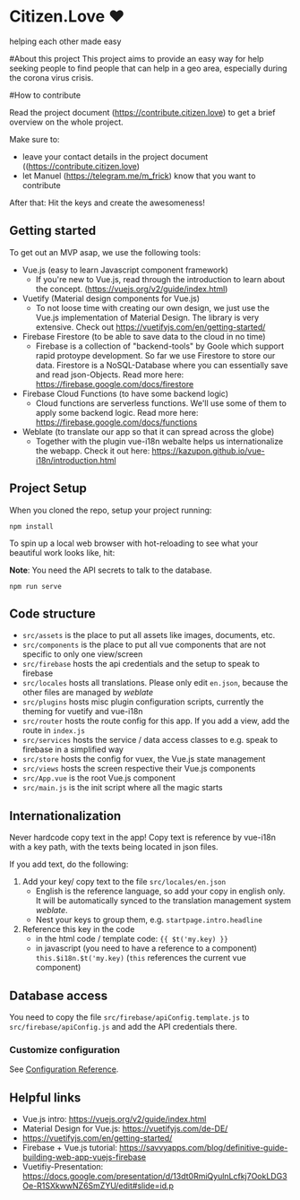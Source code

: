 # Citizen.Love ❤
helping each other made easy

#About this project
This project aims to provide an easy way for help seeking people to find people that can help in a geo area, especially 
during the corona virus crisis. 

#How to contribute

Read the project document (https://contribute.citizen.love) to get a brief overview on the whole project.

Make sure to:
* leave your contact details in the project document ((https://contribute.citizen.love)
* let Manuel (https://telegram.me/m_frick) know that you want to contribute

After that: Hit the keys and create the awesomeness!

## Getting started
To get out an MVP asap, we use the following tools:
* Vue.js (easy to learn Javascript component framework)
  * If you're new to Vue.js, read through the introduction to learn about the concept.  (https://vuejs.org/v2/guide/index.html)
* Vuetify (Material design components for Vue.js)
  * To not loose time with creating our own design, we just use the Vue.js implementation of Material Design. The library
  is very extensive. Check out https://vuetifyjs.com/en/getting-started/
* Firebase Firestore (to be able to save data to the cloud in no time)
  * Firebase is a collection of "backend-tools" by Goole which support rapid protoype development. So far we use Firestore to store our data.
  Firestore is a NoSQL-Database where you can essentially save and read json-Objects. Read more here: https://firebase.google.com/docs/firestore
* Firebase Cloud Functions (to have some backend logic)
  * Cloud functions are serverless functions. We'll use some of them to apply some backend logic. Read more here: https://firebase.google.com/docs/functions
* Weblate (to translate our app so that it can spread across the globe)
  * Together with the plugin vue-i18n webalte helps us internationalize the webapp. Check it out here: https://kazupon.github.io/vue-i18n/introduction.html
  
## Project Setup
When you cloned the repo, setup your project running:
```
npm install
```
To spin up a local web browser with hot-reloading to see what your beautiful work looks like, hit:

**Note**: You need the API secrets to talk to the database.
```
npm run serve
```
## Code structure

* `src/assets` is the place to put all assets like images, documents, etc.
* `src/components` is the place to put all vue components that are not specific to only one view/screen
* `src/firebase` hosts the api credentials and the setup to speak to firebase
* `src/locales` hosts all translations. Please only edit `en.json`, because the other files are managed by *weblate*
* `src/plugins` hosts misc plugin configuration scripts, currently the theming for vuetify and vue-i18n
* `src/router` hosts the route config for this app. If you add a view, add the route in `index.js`
* `src/services` hosts the service / data access classes to e.g. speak to firebase in a simplified way
* `src/store` hosts the config for vuex, the Vue.js state management
* `src/views` hosts the screen respective their Vue.js components
* `src/App.vue` is the root Vue.js component
* `src/main.js` is the init script where all the magic starts
  
## Internationalization
Never hardcode copy text in the app! Copy text is reference by vue-i18n with a key path, with the texts being located in json files.

If you add text, do the following:

1. Add your key/ copy text to the file `src/locales/en.json` 
   * English is the reference language, so add your copy in english only. It will be automatically synced to the translation management system *weblate*.
   * Nest your keys to group them, e.g. `startpage.intro.headline`
2. Reference this key in the code
   * in the html code / template code: `{{ $t('my.key) }}`  
   * in javascript (you need to have a reference to a component) `this.$i18n.$t('my.key)` 
   (`this` references the current vue component)
   
## Database access
You need to copy the file `src/firebase/apiConfig.template.js` to  `src/firebase/apiConfig.js` and add the API 
credentials there.  

### Customize configuration
See [Configuration Reference](https://cli.vuejs.org/config/).


## Helpful links
* Vue.js intro: https://vuejs.org/v2/guide/index.html
* Material Design for Vue.js: https://vuetifyjs.com/de-DE/
* https://vuetifyjs.com/en/getting-started/
* Firebase + Vue.js tutorial: https://savvyapps.com/blog/definitive-guide-building-web-app-vuejs-firebase
* Vuetifiy-Presentation: https://docs.google.com/presentation/d/13dt0RmiQyulnLcfkj7OokLDG3Oe-R1SXkwwNZ6SmZYU/edit#slide=id.p
